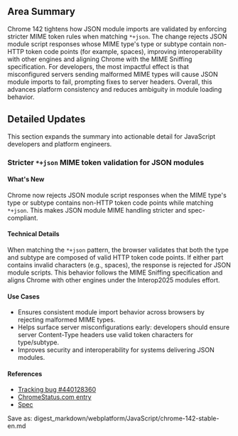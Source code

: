 ## Area Summary

Chrome 142 tightens how JSON module imports are validated by enforcing stricter MIME token rules when matching `*+json`. The change rejects JSON module script responses whose MIME type's type or subtype contain non-HTTP token code points (for example, spaces), improving interoperability with other engines and aligning Chrome with the MIME Sniffing specification. For developers, the most impactful effect is that misconfigured servers sending malformed MIME types will cause JSON module imports to fail, prompting fixes to server headers. Overall, this advances platform consistency and reduces ambiguity in module loading behavior.

## Detailed Updates

This section expands the summary into actionable detail for JavaScript developers and platform engineers.

### Stricter `*+json` MIME token validation for JSON modules

#### What's New
Chrome now rejects JSON module script responses when the MIME type's type or subtype contains non-HTTP token code points while matching `*+json`. This makes JSON module MIME handling stricter and spec-compliant.

#### Technical Details
When matching the `*+json` pattern, the browser validates that both the type and subtype are composed of valid HTTP token code points. If either part contains invalid characters (e.g., spaces), the response is rejected for JSON module scripts. This behavior follows the MIME Sniffing specification and aligns Chrome with other engines under the Interop2025 modules effort.

#### Use Cases
- Ensures consistent module import behavior across browsers by rejecting malformed MIME types.
- Helps surface server misconfigurations early: developers should ensure server Content-Type headers use valid token characters for type/subtype.
- Improves security and interoperability for systems delivering JSON modules.

#### References
- [Tracking bug #440128360](https://issues.chromium.org/issues/440128360)  
- [ChromeStatus.com entry](https://chromestatus.com/feature/5182756304846848)  
- [Spec](https://mimesniff.spec.whatwg.org/#parse-a-mime-type)

Save as: digest_markdown/webplatform/JavaScript/chrome-142-stable-en.md